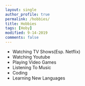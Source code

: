 ```yaml
---
layout: single
author_profile: true
permalink: /hobbies/
title: Hobbies
tags: [Hoby]
modified: 9-14-2019
comments: false
---
```



* Watching TV Shows(Esp. Netflix)
* Watching Youtube
* Playing Video Games
* Listening To Music
* Coding
* Learning New Languages


